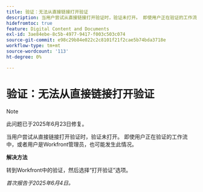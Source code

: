 ```yaml
---
title: 验证：无法从直接链接打开验证
description: 当用户尝试从直接链接打开验证时，验证未打开。 即使用户正在验证的工作流中，或者用户是Workfront管理员，也可能发生此情况。
hidefromtoc: true
feature: Digital Content and Documents
exl-id: 3ae84ebe-8c5b-4977-9417-f003c503c074
source-git-commit: e98c29b84e022c2c8101f21f2cae5b74bda3718e
workflow-type: tm+mt
source-wordcount: '113'
ht-degree: 0%

---
```


# 验证：无法从直接链接打开验证

>[!NOTE]
>
>此问题已于2025年6月23日修复。

当用户尝试从直接链接打开验证时，验证未打开。 即使用户正在验证的工作流中，或者用户是Workfront管理员，也可能发生此情况。

**解决方法**

转到Workfront中的验证，然后选择“打开验证”选项。

_首次报告于2025年6月4日。_
